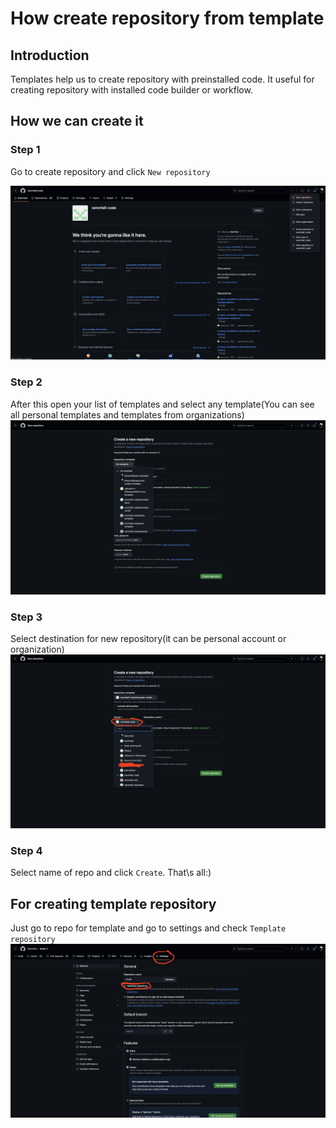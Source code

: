 # How create repository from template

## Introduction

Templates help us to create repository with preinstalled code. It useful for creating repository with installed code builder or workflow.

## How we can create it

### Step 1

Go to create repository and click ```New repository```

![Active workflow](https://github.com/rammfall-code/guidelines/blob/main/images/selectNewRepository.png?raw=true)

### Step 2

After this open your list of templates and select any template(You can see all personal templates and templates from organizations)
![Active workflow](https://github.com/rammfall-code/guidelines/blob/main/images/selectTemplate.png?raw=true)

### Step 3

Select destination for new repository(it can be personal account or organization)
![Active workflow](https://github.com/rammfall-code/guidelines/blob/main/images/selectDestination.png?raw=true)

### Step 4

Select name of repo and click ```Create```. That\s all:)

## For creating template repository

Just go to repo for template and go to settings and check ```Template repository```
![Active workflow](https://github.com/rammfall-code/guidelines/blob/main/images/createTemplate.png?raw=true)
